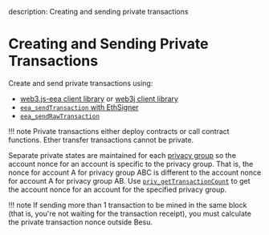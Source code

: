 description: Creating and sending private transactions
<!--- END of page meta data -->

# Creating and Sending Private Transactions 

Create and send private transactions using: 

* [web3.js-eea client library](../Interact/Client-Libraries/eeajs.md) or [web3j client library](https://github.com/web3j/web3j)
* [`eea_sendTransaction` with EthSigner](https://docs.ethsigner.pegasys.tech/en/latest/Using-EthSigner/Using-EthSigner/) 
* [`eea_sendRawTransaction`](../../Reference/API-Methods.md#eea_sendrawtransaction) 

!!! note
    Private transactions either deploy contracts or call contract functions. 
    Ether transfer transactions cannot be private. 

Separate private states are maintained for each [privacy group](../../Concepts/Privacy/Privacy-Groups.md) so 
the account nonce for an account is specific to the privacy group. That is, the nonce for account A for
privacy group ABC is different to the account nonce for account A for privacy group AB. Use 
[`priv_getTransactionCount`](../../Reference/API-Methods.md#priv_gettransactioncount) to get 
the account nonce for an account for the specified privacy group. 

!!! note
    If sending more than 1 transaction to be mined in the same block (that is, you're not waiting for 
    the transaction receipt), you must calculate the private transaction nonce outside Besu. 
